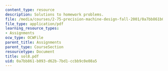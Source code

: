 ```yaml
---
content_type: resource
description: Solutions to homework problems.
file: /media/courses/2-75-precision-machine-design-fall-2001/0a7bb861b093d62b7bd1ccbb9c0e08a5_sol8.pdf
file_type: application/pdf
learning_resource_types:
- Assignments
ocw_type: OCWFile
parent_title: Assignments
parent_type: CourseSection
resourcetype: Document
title: sol8.pdf
uid: 0a7bb861-b093-d62b-7bd1-ccbb9c0e08a5
---
```

